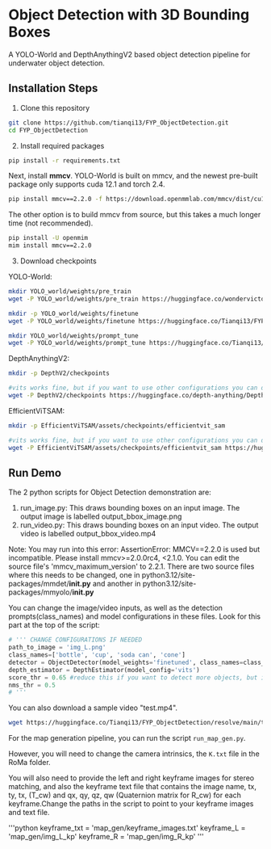# Object Detection with 3D Bounding Boxes
A YOLO-World and DepthAnythingV2 based object detection pipeline for underwater object detection. 

## Installation Steps
1. Clone this repository
```bash
git clone https://github.com/tianqi13/FYP_ObjectDetection.git
cd FYP_ObjectDetection
```
2. Install required packages 
```bash
pip install -r requirements.txt
```
Next, install **mmcv**. YOLO-World is built on mmcv, and the newest pre-built package only supports cuda 12.1 and torch 2.4.

```bash
pip install mmcv==2.2.0 -f https://download.openmmlab.com/mmcv/dist/cu121/torch2.4/index.html
```

The other option is to build mmcv from source, but this takes a much longer time (not recommended).
```bash
pip install -U openmim
mim install mmcv==2.2.0
```

3. Download checkpoints

YOLO-World:
```bash
mkdir YOLO_world/weights/pre_train
wget -P YOLO_world/weights/pre_train https://huggingface.co/wondervictor/YOLO-World-V2.1/resolve/main/l_stage2-b3e3dc3f.pth

mkdir -p YOLO_world/weights/finetune
wget -P YOLO_world/weights/finetune https://huggingface.co/Tianqi13/FYP_ObjectDetection/resolve/main/l_finetune.pth

mkdir YOLO_world/weights/prompt_tune
wget -P YOLO_world/weights/prompt_tune https://huggingface.co/Tianqi13/FYP_ObjectDetection/resolve/main/l_prompt_tuned.pth
```

DepthAnythingV2:
```bash
mkdir -p DepthV2/checkpoints

#vits works fine, but if you want to use other configurations you can download all the weights
wget -P DepthV2/checkpoints https://huggingface.co/depth-anything/Depth-Anything-V2-Small/resolve/main/depth_anything_v2_vits.pth 
```

EfficientViTSAM:
```bash
mkdir -p EfficientViTSAM/assets/checkpoints/efficientvit_sam

#vits works fine, but if you want to use other configurations you can download all the weights
wget -P EfficientViTSAM/assets/checkpoints/efficientvit_sam https://huggingface.co/mit-han-lab/efficientvit-sam/resolve/main/efficientvit_sam_l0.pt
```

## Run Demo 
The 2 python scripts for Object Detection demonstration are: 
1. run_image.py: This draws bounding boxes on an input image. The output image is labelled output_bbox_image.png
2. run_video.py: This draws bounding boxes on an input video. The output video is labelled output_bbox_video.mp4

Note: You may run into this error: AssertionError: MMCV==2.2.0 is used but incompatible. Please install mmcv>=2.0.0rc4, <2.1.0. You can edit the source file's 'mmcv_maximum_version' to 2.2.1. There are two source files where this needs to be changed, one in python3.12/site-packages/mmdet/__init.py__ and another in python3.12/site-packages/mmyolo/__init.py__

You can change the image/video inputs, as well as the detection prompts(class_names) and model configurations in these files. Look for this part at the top of the script:

```python
# ''' CHANGE CONFIGURATIONS IF NEEDED
path_to_image = 'img_L.png'
class_names=['bottle', 'cup', 'soda can', 'cone']
detector = ObjectDetector(model_weights='finetuned', class_names=class_names)   
depth_estimator = DepthEstimator(model_config='vits')    
score_thr = 0.65 #reduce this if you want to detect more objects, but it will also increase false positives
nms_thr = 0.5                                              
# '''
```

You can also download a sample video "test.mp4". 
```bash
wget https://huggingface.co/Tianqi13/FYP_ObjectDetection/resolve/main/test.mp4
```

For the map generation pipeline, you can run the script `run_map_gen.py`. 

However, you will need to change the camera intrinsics, the `K.txt` file in the RoMa folder. 

You will also need to provide the left and right keyframe images for stereo matching, and also the keyframe text file that contains the image name, tx, ty, tx, (T_cw) and qx, qy, qz, qw (Quaternion matrix for R_cw) for each keyframe.Change the paths in the script to point to your keyframe images and text file.

'''python 
keyframe_txt = 'map_gen/keyframe_images.txt'
keyframe_L = 'map_gen/img_L_kp'
keyframe_R = 'map_gen/img_R_kp'
'''



